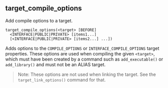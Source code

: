 ## target_compile_options

Add compile options to a target.

```
target_compile_options(<target> [BEFORE]
  <INTERFACE|PUBLIC|PRIVATE> [items1...]
  [<INTERFACE|PUBLIC|PRIVATE> [items2...] ...])
```

Adds options to the `COMPILE_OPTIONS` or `INTERFACE_COMPILE_OPTIONS` target properties. These options are used when compiling the given `<target>`, which must have been created by a command such as `add_executable()` or `add_library()` and must not be an ALIAS target.

> Note: These options are not used when linking the target. See the `target_link_options()` command for that.
